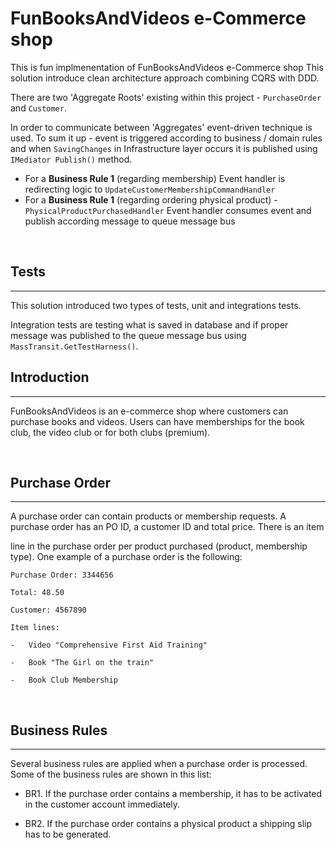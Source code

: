 # FunBooksAndVideos e-Commerce shop

This is fun implmenentation of FunBooksAndVideos e-Commerce shop
This solution introduce clean architecture approach combining CQRS with DDD.

There are two 'Aggregate Roots' existing within this project - `PurchaseOrder` and `Customer`.

In order to communicate between 'Aggregates' event-driven technique is used.
To sum it up - event is triggered according to business / domain rules and when `SavingChanges` in Infrastructure layer occurs it is published using `IMediator Publish()` method.

- For a <strong>Business Rule 1</strong> (regarding membership) Event handler is redirecting logic to `UpdateCustomerMembershipCommandHandler`
- For a <strong>Business Rule 1</strong> (regarding ordering physical product) - `PhysicalProductPurchasedHandler` Event handler consumes event and publish according message to queue message bus

<br>

## Tests
------
This solution introduced two types of tests, unit and integrations tests.

Integration tests are testing what is saved in database and if proper message was published to the queue message bus using `MassTransit.GetTestHarness()`.


## Introduction
------
FunBooksAndVideos is an e-commerce shop where customers can purchase books and videos. Users can have memberships for the book club, the video club or for both clubs (premium).

<br>

## Purchase Order 
------
A purchase order can contain products or membership requests. A purchase order has an PO ID, a customer ID and total price. There is an item

line in the purchase order per product purchased (product, membership type). One example of a purchase order is the following:

```
Purchase Order: 3344656

Total: 48.50

Customer: 4567890

Item lines:

-	Video "Comprehensive First Aid Training"

-	Book "The Girl on the train"

-	Book Club Membership
```

<br>

## Business Rules
------

Several business rules are applied when a purchase order is processed. Some of the business rules are shown in this list:

-	BR1. If the purchase order contains a membership, it has to be activated in the customer account immediately.

-	BR2. If the purchase order contains a physical product a shipping slip has to be generated.
